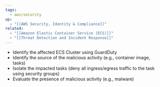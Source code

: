 ```yaml
---
tags:
  - aws/security
up:
  - "[[AWS Security, Identity & Compliance]]"
related:
  - "[[Amazon Elastic Container Service (ECS)]]"
  - "[[Threat Detection and Incident Response]]"
---
```

- Identify the affected ECS Cluster using GuardDuty 
- Identify the source of the malicious activity (e.g., container image, tasks)
- Isolate the impacted tasks (deny all ingress/egress traffic to the task using security groups)
- Evaluate the presence of malicious activity (e.g., malware)